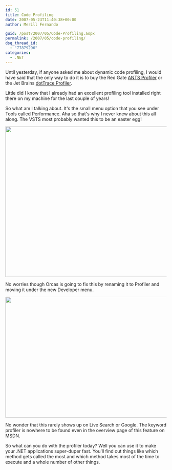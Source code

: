 ```yaml
---
id: 51
title: Code Profiling
date: 2007-05-23T11:40:38+00:00
author: Merill Fernando

guid: /post/2007/05/Code-Profiling.aspx
permalink: /2007/05/code-profiling/
dsq_thread_id:
  - "77879296"
categories:
  - .NET
---
```

<p>Until yesterday, if anyone asked me about dynamic code profiling, I would have said that the only way to do it is to buy the Red Gate <a href="http://www.red-gate.com/products/ants_profiler/index.htm">ANTS Profiler</a> or the Jet Brains <a href="http://www.jetbrains.com/profiler">dotTrace Profiler</a>.</p> <p>Little did I know that I already had an excellent profiling tool installed right there on my machine for the last couple of years!</p> <p>So what am I talking about. It's the small menu option that you see under Tools called Performance. Aha so that's why I never knew about this all along. The VSTS most probably wanted this to be an easter egg!</p> <p><a href="http://www.merill.net/wp-content/uploads/binary/CodeProfiling_5DC8/VSTSCodeProfiler3.jpg" atomicselection="true"><img style="border-right: 0px; border-top: 0px; border-left: 0px; border-bottom: 0px" height="470" src="http://www.merill.net/wp-content/uploads/binary/CodeProfiling_5DC8/VSTSCodeProfiler_thumb1.jpg" width="517" border="0"></a> </p> <p>No worries though Orcas is going to fix this by renaming it to Profiler and moving it under the new Developer menu.</p> <p><a href="http://www.merill.net/wp-content/uploads/binary/CodeProfiling_5DC8/OrcaseDeveloperMenu6.jpg" atomicselection="true"><img style="border-right: 0px; border-top: 0px; border-left: 0px; border-bottom: 0px" height="377" src="http://www.merill.net/wp-content/uploads/binary/CodeProfiling_5DC8/OrcaseDeveloperMenu_thumb4.jpg" width="554" border="0"></a> </p> <p>No wonder that this rarely shows up on Live Search or Google. The keyword profiler is nowhere to be found even in the overview page of this feature on MSDN.</p> <p>So what can you do with the profiler today? Well you can use it to make your .NET applications super-duper fast. You'll find out things like which method gets called the most and which method takes most of the time to execute and a whole number of other things. </p>